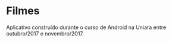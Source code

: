 # Filmes

Aplicativo construído durante o curso de Android na Uniara entre outubro/2017 e novembro/2017.
